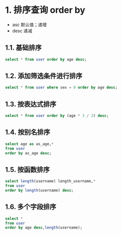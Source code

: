 # 1. 排序查询 order by
* asc 默认值；递增
* desc 递减

## 1.1. 基础排序
```sql
select * from user order by age desc;
```

## 1.2. 添加筛选条件进行排序
```sql
select * from user where sex = 0 order by age desc;
```

## 1.3. 按表达式排序
```sql
select * from user order by (age * 3 / 2) desc;
```

## 1.4. 按别名排序
```sql
select age as as_age,*
from user
order by as_age desc;
```

## 1.5. 按函数排序
```sql
select length(username) length_username,*
from user
order by length(username) desc;
```

## 1.6. 多个字段排序
```sql
select *
from user
order by age desc,length(username);
```